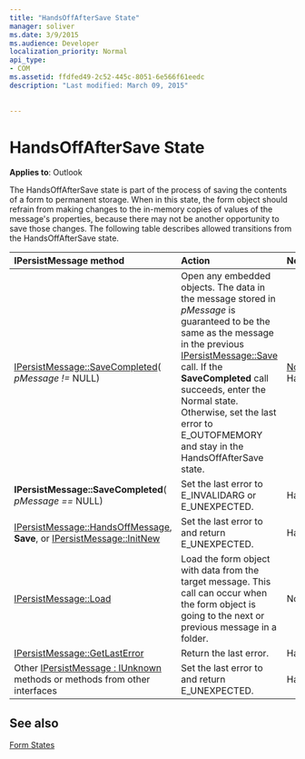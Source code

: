 ```yaml
---
title: "HandsOffAfterSave State"
manager: soliver
ms.date: 3/9/2015
ms.audience: Developer
localization_priority: Normal
api_type:
- COM
ms.assetid: ffdfed49-2c52-445c-8051-6e566f61eedc
description: "Last modified: March 09, 2015"
 
 
---
```


# HandsOffAfterSave State

  
  
**Applies to**: Outlook 
  
The HandsOffAfterSave state is part of the process of saving the contents of a form to permanent storage. When in this state, the form object should refrain from making changes to the in-memory copies of values of the message's properties, because there may not be another opportunity to save those changes. The following table describes allowed transitions from the HandsOffAfterSave state.
  
|**IPersistMessage method**|**Action**|**New state**|
|:-----|:-----|:-----|
|[IPersistMessage::SaveCompleted](ipersistmessage-savecompleted.md)(  _pMessage !=_ NULL)  <br/> |Open any embedded objects. The data in the message stored in  _pMessage_ is guaranteed to be the same as the message in the previous [IPersistMessage::Save](ipersistmessage-save.md) call. If the **SaveCompleted** call succeeds, enter the Normal state. Otherwise, set the last error to E_OUTOFMEMORY and stay in the HandsOffAfterSave state.  <br/> |[Normal](normal-state.md) or HandsOffAfterSave  <br/> |
|**IPersistMessage::SaveCompleted**(  _pMessage ==_ NULL)  <br/> |Set the last error to E_INVALIDARG or E_UNEXPECTED.  <br/> |HandsOffAfterSave  <br/> |
|[IPersistMessage::HandsOffMessage](ipersistmessage-handsoffmessage.md), **Save**, or [IPersistMessage::InitNew](ipersistmessage-initnew.md) <br/> |Set the last error to and return E_UNEXPECTED.  <br/> |HandsOffAfterSave  <br/> |
|[IPersistMessage::Load](ipersistmessage-load.md) <br/> |Load the form object with data from the target message. This call can occur when the form object is going to the next or previous message in a folder.  <br/> |Normal  <br/> |
|[IPersistMessage::GetLastError](ipersistmessage-getlasterror.md) <br/> |Return the last error.  <br/> |HandsOffAfterSave  <br/> |
|Other [IPersistMessage : IUnknown](ipersistmessageiunknown.md) methods or methods from other interfaces  <br/> |Set the last error to and return E_UNEXPECTED.  <br/> |HandsOffAfterSave  <br/> |
   
## See also



[Form States](form-states.md)

